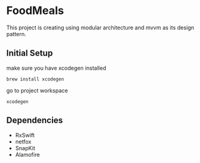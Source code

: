 # FoodMeals

This project is creating using modular architecture and mvvm as its design pattern.

## Initial Setup
make sure you have xcodegen installed
```
brew install xcodegen
```

go to project workspace
```
xcodegen
```

## Dependencies
- RxSwift
- netfox
- SnapKit
- Alamofire
